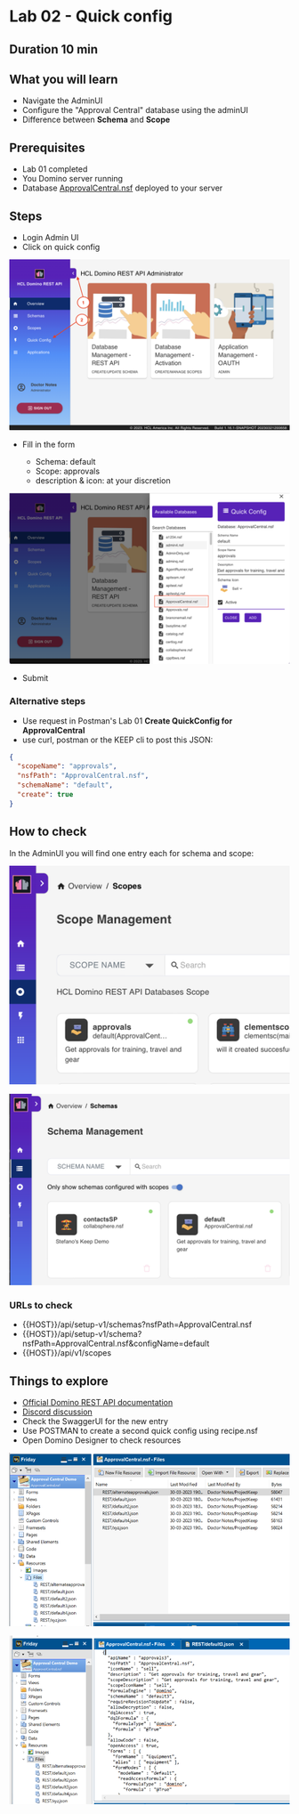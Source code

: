 # Lab 02 - Quick config

## Duration 10 min

## What you will learn

- Navigate the AdminUI
- Configure the "Approval Central" database using the adminUI
- Difference between **Schema** and **Scope**

## Prerequisites

- Lab 01 completed
- You Domino server running
- Database [ApprovalCentral.nsf](../downloads/ApprovalCentral.zip) deployed to your server

## Steps

- Login Admin UI
- Click on quick config

![Quick config](img/AdminUIExpanded.png)

- Fill in the form

  - Schema: default
  - Scope: approvals
  - description & icon: at your discretion

![Quick config](img/QuickConfig.png)

- Submit

### Alternative steps

- Use request in Postman's Lab 01 **Create QuickConfig for ApprovalCentral**
- use curl, postman or the KEEP cli to post this JSON:

```json
{
  "scopeName": "approvals",
  "nsfPath": "ApprovalCentral.nsf",
  "schemaName": "default",
  "create": true
}
```

## How to check

In the AdminUI you will find one entry each for schema and scope:

![Scope available](img/scopeAvailable.png)

![Schema available](img/schemaAvailable.png)

### URLs to check

- {{HOST}}/api/setup-v1/schemas?nsfPath=ApprovalCentral.nsf
- {{HOST}}/api/setup-v1/schema?nsfPath=ApprovalCentral.nsf&configName=default
- {{HOST}}/api/v1/scopes

## Things to explore

- [Official Domino REST API documentation](https://opensource.hcltechsw.com/Domino-rest-api/index.html)
- [Discord discussion](https://discord.com/invite/jmRHpDRnH4)
- Check the SwaggerUI for the new entry
- Use POSTMAN to create a second quick config using recipe.nsf
- Open Domino Designer to check resources

![Schema in Designer](img/schemaInDesigner.png)

![Schema in Designer](img/schemaInDesigner2.png)
